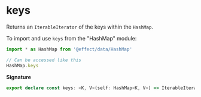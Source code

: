 # keys

Returns an `IterableIterator` of the keys within the `HashMap`.

To import and use `keys` from the "HashMap" module:

```ts
import * as HashMap from '@effect/data/HashMap'

// Can be accessed like this
HashMap.keys
```

**Signature**

```ts
export declare const keys: <K, V>(self: HashMap<K, V>) => IterableIterator<K>
```
